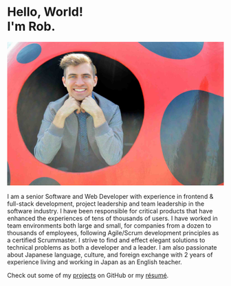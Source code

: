 <h1 class="mb-3">
<div id="introtext_small_1">Hello, World!<span>&nbsp;</span></div>
<div id="introtext_small_2">I'm Rob.<span>&nbsp;</span></div>
</h1>
<div class="d-block d-sm-none coverimage"><img class="img-fluid" src="assets/images/cover.jpg"/></div>

I am a senior Software and Web Developer with experience in frontend & full-stack development, project leadership and team leadership in the software industry. I have been responsible for critical products that have enhanced the experiences of tens of thousands of users. I have worked in team environments both large and small, for companies from a dozen to thousands of employees, following Agile/Scrum development principles as a certified Scrummaster. I strive to find and effect elegant solutions to technical problems as both a developer and a leader. I am also passionate about Japanese language, culture, and foreign exchange with 2 years of experience living and working in Japan as an English teacher.

Check out some of my [projects](#projects) on GitHub or my [résumé](#resume).